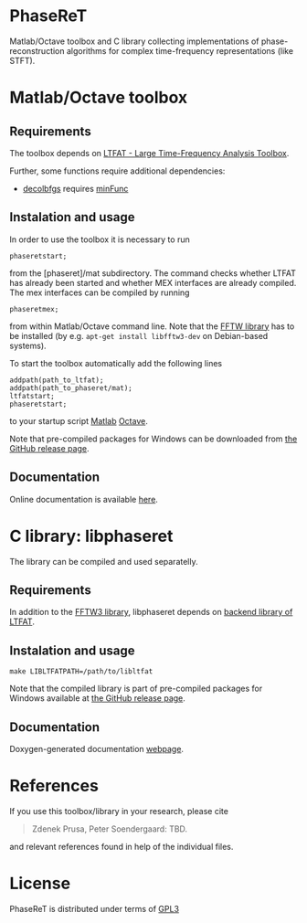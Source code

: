 # PhaseReT
Matlab/Octave toolbox and C library collecting implementations of
phase-reconstruction algorithms for complex time-frequency representations
(like STFT).

# Matlab/Octave toolbox

## Requirements

The toolbox depends on [LTFAT - Large Time-Frequency Analysis Toolbox](http://ltfat.github.io).

Further, some functions require additional dependencies:

* [decolbfgs](http://ltfat.github.io/phaseret/mat/decolbfgs.html) requires
[minFunc](https://www.cs.ubc.ca/~schmidtm/Software/minFunc.html)


## Instalation and usage

In order to use the toolbox it is necessary to run
```
phaseretstart;
```
from the [phaseret]/mat subdirectory. The command checks whether LTFAT has
already been started and whether MEX interfaces are already compiled.
The mex interfaces can be compiled by running
```
phaseretmex;
```
from within Matlab/Octave command line. Note that
the [FFTW library](http://fftw.org/) has to be installed
(by e.g. `apt-get install libfftw3-dev` on Debian-based systems).

To start the toolbox automatically add the following lines
```
addpath(path_to_ltfat);
addpath(path_to_phaseret/mat);
ltfatstart;
phaseretstart;
```
to your startup script [Matlab](http://de.mathworks.com/help/matlab/ref/startup.html)
[Octave](https://www.gnu.org/software/octave/doc/interpreter/Startup-Files.html).

Note that pre-compiled packages for Windows can be downloaded from
[the GitHub release page](https://github.com/ltfat/phaseret/releases).

## Documentation
Online documentation is available [here](http://ltfat.github.io/phaseret/mat).

# C library: libphaseret

The library can be compiled and used separatelly.

## Requirements

In addition to the [FFTW3 library](http://fftw.org/), libphaseret depends on
[backend library of LTFAT](http://ltfat.github.io/libltfat).

## Instalation and usage

```
make LIBLTFATPATH=/path/to/libltfat
```

Note that the compiled library is part of pre-compiled packages for Windows
available at
[the GitHub release page](https://github.com/ltfat/phaseret/releases).

## Documentation

Doxygen-generated documentation [webpage](http://ltfat.github.io/libphaseret).

# References

If you use this toolbox/library in your research, please cite

> Zdenek Prusa, Peter Soendergaard: TBD.

and relevant references found in help of the individual files.

# License
PhaseReT is distributed under terms of
[GPL3](http://www.gnu.org/licenses/gpl-3.0.en.html)
